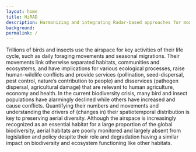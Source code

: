 ```yaml
---
layout: home
title: HiRAD
description: Harmonizing and integrating Radar-based approaches for monitoring Aerial bioDiversity
background: 
permalink: /
---
```


Trillions of birds and insects use the airspace for key activities of their life cycle, such as daily foraging movements and seasonal migrations. Their movements link otherwise separated habitats, communities and ecosystems, and have implications for various ecological processes, raise human-wildlife conflicts and provide services (pollination, seed-dispersal, pest control, nature’s contribution to people) and disservices (pathogen dispersal, agricultural damage) that are relevant to human agriculture, economy and health. In the current biodiversity crisis, many bird and insect populations have alarmingly declined while others have increased and cause conflicts. Quantifying their numbers and movements and understanding the drivers of (changes in) their spatiotemporal distribution is key to preserving aerial diversity. Although the airspace is increasingly recognized as an essential habitat for a large proportion of the global biodiversity, aerial habitats are poorly monitored and largely absent from legislation and policy despite their role and degradation having a similar impact on biodiversity and ecosystem functioning like other habitats.
